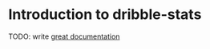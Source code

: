 # Introduction to dribble-stats

TODO: write [great documentation](http://jacobian.org/writing/what-to-write/)

